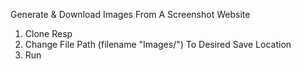 Generate & Download Images From A Screenshot Website

1) Clone Resp
2) Change File Path (filename "Images/") To Desired Save Location
3) Run
